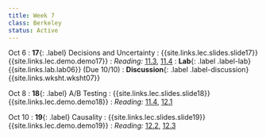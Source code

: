 ```yaml
---
title: Week 7
class: Berkeley
status: Active
---
```


Oct 6
: **17**{: .label} Decisions and Uncertainty
    : {{site.links.lec.slides.slide17}} {{site.links.lec.demo.demo17}}
: _Reading:_ [11.3](https://inferentialthinking.com/chapters/11/3/Decisions_and_Uncertainty.html), [11.4](https://inferentialthinking.com/chapters/11/4/Error_Probabilities.html)
: **Lab**{: .label .label-lab} {{site.links.lab.lab06}} (Due 10/10)
: **Discussion**{: .label .label-discussion} {{site.links.wksht.wksht07}}

Oct 8
: **18**{: .label} A/B Testing
    : {{site.links.lec.slides.slide18}} {{site.links.lec.demo.demo18}}
: _Reading:_ [11.4](https://inferentialthinking.com/chapters/11/4/Error_Probabilities.html), [12.1](https://inferentialthinking.com/chapters/12/1/AB_Testing.html)


Oct 10
: **19**{: .label} Causality
    : {{site.links.lec.slides.slide19}} {{site.links.lec.demo.demo19}}
: _Reading:_ [12.2](https://inferentialthinking.com/chapters/12/2/Causality.html), [12.3](https://inferentialthinking.com/chapters/12/3/Deflategate.html)